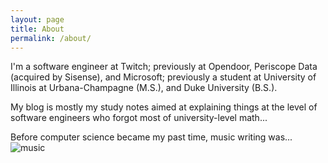 ```yaml
---
layout: page
title: About
permalink: /about/
---
```


I'm a software engineer at Twitch; previously at Opendoor, Periscope Data (acquired by Sisense), and Microsoft; previously a student at University of Illinois at Urbana-Champagne (M.S.), and Duke University (B.S.).

My blog is mostly my study notes aimed at explaining things at the level of software engineers who forgot most of university-level math...

Before computer science became my past time, music writing was... ![music](https://soundcloud.com/sky-soyoun-lee)
